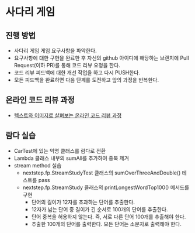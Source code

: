 # 사다리 게임
## 진행 방법
* 사다리 게임 게임 요구사항을 파악한다.
* 요구사항에 대한 구현을 완료한 후 자신의 github 아이디에 해당하는 브랜치에 Pull Request(이하 PR)를 통해 코드 리뷰 요청을 한다.
* 코드 리뷰 피드백에 대한 개선 작업을 하고 다시 PUSH한다.
* 모든 피드백을 완료하면 다음 단계를 도전하고 앞의 과정을 반복한다.

## 온라인 코드 리뷰 과정
* [텍스트와 이미지로 살펴보는 온라인 코드 리뷰 과정](https://github.com/nextstep-step/nextstep-docs/tree/master/codereview)

## 람다 실습
* CarTest에 있는 익명 클래스를 람다로 전환
* Lambda 클래스 내부의 sumAll를 추가하여 중복 제거
* stream method 실습
  * nextstep.fp.StreamStudyTest 클래스의 sumOverThreeAndDouble() 테스트를 pass
  * nextstep.fp.StreamStudy 클래스의 printLongestWordTop100() 메서드를 구현
    * 단어의 길이가 12자를 초과하는 단어를 추출한다.
    * 12자가 넘는 단어 중 길이가 긴 순서로 100개의 단어를 추출한다.
    * 단어 중복을 허용하지 않는다. 즉, 서로 다른 단어 100개를 추출해야 한다.
    * 추출한 100개의 단어를 출력한다. 모든 단어는 소문자로 출력해야 한다.